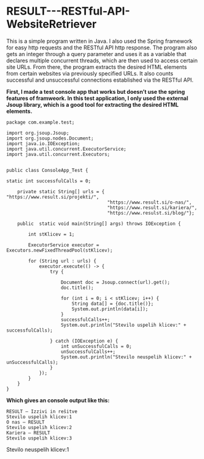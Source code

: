 # RESULT---RESTful-API-WebsiteRetriever
This is a simple program written in Java. I also used the Spring framework for easy http requests and the RESTful API http response. The program also gets an integer through a query parameter and uses it as a variable that declares multiple concurrent threads, which are then used to access certain site URLs. From there, the program extracts the desired HTML elements from certain websites via previously specified URLs. It also counts successful and unsuccessful connections established via the RESTful API.

**First, I made a test console app that works but doesn’t use the spring features of framweork. In this test application, I only used the external Jsoup library, which is a good tool for extracting the desired HTML elements.**

```
package com.example.test;

import org.jsoup.Jsoup;
import org.jsoup.nodes.Document;
import java.io.IOException;
import java.util.concurrent.ExecutorService;
import java.util.concurrent.Executors;


public class ConsoleApp_Test {

static int successfulCalls = 0;

    private static String[] urls = { "https://www.result.si/projekti/", 
                                     "https://www.result.si/o-nas/", 
                                     "https://www.result.si/kariera/", 
                                     "https://www.resulst.si/blog/"};
                             
    public  static void main(String[] args) throws IOException {

        int stKlicev = 1;
         
        ExecutorService executor = Executors.newFixedThreadPool(stKlicev);

        for (String url : urls) {  
            executor.execute(() -> {
                try {

                    Document doc = Jsoup.connect(url).get();
                    doc.title(); 
                    
                    for (int i = 0; i < stKlicev; i++) {
                        String data[] = {doc.title()};
                        System.out.println(data[i]);  
                    } 
                    successfulCalls++; 
                    System.out.println("Stevilo uspelih klicev:" + successfulCalls);

                } catch (IOException e) {
                    int unSuccessfulCalls = 0;
                    unSuccessfulCalls++;
                    System.out.println("Stevilo neuspelih klicev:" + unSuccessfulCalls);
                }
            });
        }          
    }
}
```
**Which gives an console output like this:**
```
RESULT – Izzivi in rešitve
Stevilo uspelih klicev:1
O nas – RESULT
Stevilo uspelih klicev:2
Kariera – RESULT
Stevilo uspelih klicev:3
```
Stevilo neuspelih klicev:1
